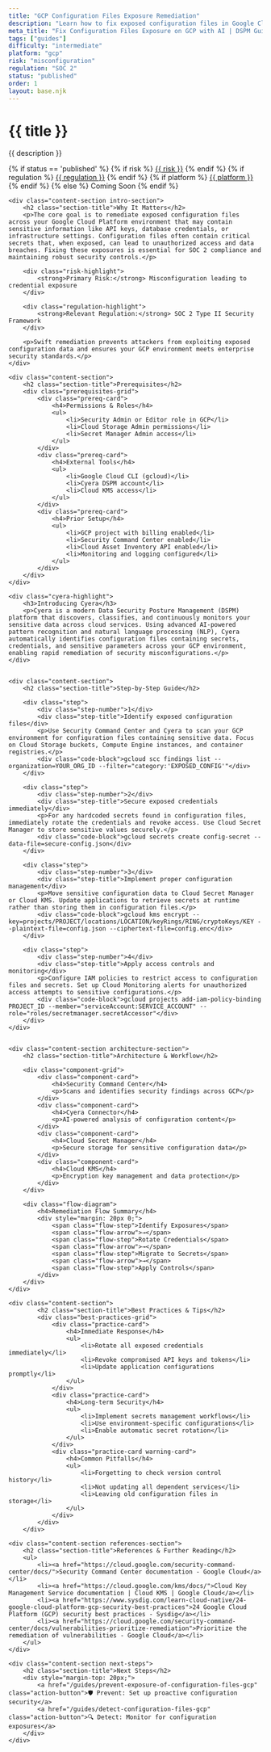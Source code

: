 ```yaml
---
title: "GCP Configuration Files Exposure Remediation"
description: "Learn how to fix exposed configuration files in Google Cloud Platform environments. Follow step-by-step guidance for SOC 2 compliance."
meta_title: "Fix Configuration Files Exposure on GCP with AI | DSPM Guide"
tags: ["guides"]
difficulty: "intermediate"
platform: "gcp"
risk: "misconfiguration"
regulation: "SOC 2"
status: "published"
order: 1
layout: base.njk
---
```


<div class="container">
    <div class="header">
        <h1>{{ title }}</h1>
        <p>{{ description }}</p>
        <div class="guide-tags-container">
			<div class="guide-tags-wrapper">
		    {% if status == 'published' %}
		        {% if risk %}
		        <a href="/risk/{{ risk | downcase | replace: ' ', '-' }}/" class="guide-tag risk">{{ risk }}</a>
		        {% endif %}
		        {% if regulation %}
		        <a href="/regulation/{{ regulation | downcase | replace: ' ', '-' }}/" class="guide-tag regulation">{{ regulation }}</a>
		        {% endif %}
		        {% if platform %}
		        <a href="/platforms/{{ platform | downcase | replace: ' ', '-' }}/" class="guide-tag platform">{{ platform }}</a>
		        {% endif %}
		    {% else %}
		        <span class="guide-tag coming-soon">Coming Soon</span>
		    {% endif %}
		</div>
		</div>
    </div>

    <div class="content-section intro-section">
        <h2 class="section-title">Why It Matters</h2>
        <p>The core goal is to remediate exposed configuration files across your Google Cloud Platform environment that may contain sensitive information like API keys, database credentials, or infrastructure settings. Configuration files often contain critical secrets that, when exposed, can lead to unauthorized access and data breaches. Fixing these exposures is essential for SOC 2 compliance and maintaining robust security controls.</p>
        
        <div class="risk-highlight">
            <strong>Primary Risk:</strong> Misconfiguration leading to credential exposure
        </div>
        
        <div class="regulation-highlight">
            <strong>Relevant Regulation:</strong> SOC 2 Type II Security Framework
        </div>
        
        <p>Swift remediation prevents attackers from exploiting exposed configuration data and ensures your GCP environment meets enterprise security standards.</p>
    </div>

    <div class="content-section">
        <h2 class="section-title">Prerequisites</h2>
        <div class="prerequisites-grid">
            <div class="prereq-card">
                <h4>Permissions & Roles</h4>
                <ul>
                    <li>Security Admin or Editor role in GCP</li>
                    <li>Cloud Storage Admin permissions</li>
                    <li>Secret Manager Admin access</li>
                </ul>
            </div>
            <div class="prereq-card">
                <h4>External Tools</h4>
                <ul>
                    <li>Google Cloud CLI (gcloud)</li>
                    <li>Cyera DSPM account</li>
                    <li>Cloud KMS access</li>
                </ul>
            </div>
            <div class="prereq-card">
                <h4>Prior Setup</h4>
                <ul>
                    <li>GCP project with billing enabled</li>
                    <li>Security Command Center enabled</li>
                    <li>Cloud Asset Inventory API enabled</li>
                    <li>Monitoring and logging configured</li>
                </ul>
            </div>
        </div>
    </div>
	
    <div class="cyera-highlight">
        <h3>Introducing Cyera</h3>
        <p>Cyera is a modern Data Security Posture Management (DSPM) platform that discovers, classifies, and continuously monitors your sensitive data across cloud services. Using advanced AI-powered pattern recognition and natural language processing (NLP), Cyera automatically identifies configuration files containing secrets, credentials, and sensitive parameters across your GCP environment, enabling rapid remediation of security misconfigurations.</p>
    </div>
	

    <div class="content-section">
        <h2 class="section-title">Step-by-Step Guide</h2>
        
        <div class="step">
            <div class="step-number">1</div>
            <div class="step-title">Identify exposed configuration files</div>
            <p>Use Security Command Center and Cyera to scan your GCP environment for configuration files containing sensitive data. Focus on Cloud Storage buckets, Compute Engine instances, and container registries.</p>
            <div class="code-block">gcloud scc findings list --organization=YOUR_ORG_ID --filter="category:'EXPOSED_CONFIG'"</div>
        </div>

        <div class="step">
            <div class="step-number">2</div>
            <div class="step-title">Secure exposed credentials immediately</div>
            <p>For any hardcoded secrets found in configuration files, immediately rotate the credentials and revoke access. Use Cloud Secret Manager to store sensitive values securely.</p>
            <div class="code-block">gcloud secrets create config-secret --data-file=secure-config.json</div>
        </div>

        <div class="step">
            <div class="step-number">3</div>
            <div class="step-title">Implement proper configuration management</div>
            <p>Move sensitive configuration data to Cloud Secret Manager or Cloud KMS. Update applications to retrieve secrets at runtime rather than storing them in configuration files.</p>
            <div class="code-block">gcloud kms encrypt --key=projects/PROJECT/locations/LOCATION/keyRings/RING/cryptoKeys/KEY --plaintext-file=config.json --ciphertext-file=config.enc</div>
        </div>

        <div class="step">
            <div class="step-number">4</div>
            <div class="step-title">Apply access controls and monitoring</div>
            <p>Configure IAM policies to restrict access to configuration files and secrets. Set up Cloud Monitoring alerts for unauthorized access attempts to sensitive configurations.</p>
            <div class="code-block">gcloud projects add-iam-policy-binding PROJECT_ID --member="serviceAccount:SERVICE_ACCOUNT" --role="roles/secretmanager.secretAccessor"</div>
        </div>
    </div>


    <div class="content-section architecture-section">
        <h2 class="section-title">Architecture & Workflow</h2>
        
        <div class="component-grid">
            <div class="component-card">
                <h4>Security Command Center</h4>
                <p>Scans and identifies security findings across GCP</p>
            </div>
            <div class="component-card">
                <h4>Cyera Connector</h4>
                <p>AI-powered analysis of configuration content</p>
            </div>
            <div class="component-card">
                <h4>Cloud Secret Manager</h4>
                <p>Secure storage for sensitive configuration data</p>
            </div>
            <div class="component-card">
                <h4>Cloud KMS</h4>
                <p>Encryption key management and data protection</p>
            </div>
        </div>

        <div class="flow-diagram">
            <h4>Remediation Flow Summary</h4>
            <div style="margin: 20px 0;">
                <span class="flow-step">Identify Exposures</span>
                <span class="flow-arrow">→</span>
                <span class="flow-step">Rotate Credentials</span>
                <span class="flow-arrow">→</span>
                <span class="flow-step">Migrate to Secrets</span>
                <span class="flow-arrow">→</span>
                <span class="flow-step">Apply Controls</span>
            </div>
        </div>
    </div>

	<div class="content-section">
	        <h2 class="section-title">Best Practices & Tips</h2>
	        <div class="best-practices-grid">
	            <div class="practice-card">
	                <h4>Immediate Response</h4>
	                <ul>
	                    <li>Rotate all exposed credentials immediately</li>
	                    <li>Revoke compromised API keys and tokens</li>
	                    <li>Update application configurations promptly</li>
	                </ul>
	            </div>
	            <div class="practice-card">
	                <h4>Long-term Security</h4>
	                <ul>
	                    <li>Implement secrets management workflows</li>
	                    <li>Use environment-specific configurations</li>
	                    <li>Enable automatic secret rotation</li>
	                </ul>
	            </div>
	            <div class="practice-card warning-card">
	                <h4>Common Pitfalls</h4>
	                <ul>
	                    <li>Forgetting to check version control history</li>
	                    <li>Not updating all dependent services</li>
	                    <li>Leaving old configuration files in storage</li>
	                </ul>
	            </div>
	        </div>
	    </div>

    <div class="content-section references-section">
        <h2 class="section-title">References & Further Reading</h2>
        <ul>
            <li><a href="https://cloud.google.com/security-command-center/docs/">Security Command Center documentation - Google Cloud</a></li>
            <li><a href="https://cloud.google.com/kms/docs/">Cloud Key Management Service documentation | Cloud KMS | Google Cloud</a></li>
            <li><a href="https://www.sysdig.com/learn-cloud-native/24-google-cloud-platform-gcp-security-best-practices">24 Google Cloud Platform (GCP) security best practices - Sysdig</a></li>
            <li><a href="https://cloud.google.com/security-command-center/docs/vulnerabilities-prioritize-remediation">Prioritize the remediation of vulnerabilities - Google Cloud</a></li>
        </ul>
    </div>

    <div class="content-section next-steps">
        <h2 class="section-title">Next Steps</h2>
        <div style="margin-top: 20px;">
            <a href="/guides/prevent-exposure-of-configuration-files-gcp" class="action-button">🛡️ Prevent: Set up proactive configuration security</a>
            <a href="/guides/detect-configuration-files-gcp" class="action-button">🔍 Detect: Monitor for configuration exposures</a>
        </div>
    </div>
</div>